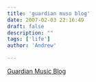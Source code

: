 ```yaml
---
title: 'guardian muso blog'
date: 2007-02-03 22:16:49
draft: false
description: ""
tags: ['life']
author: 'Andrew'

---
```


[Guardian Music Blog](http://blogs.guardian.co.uk/music/)
